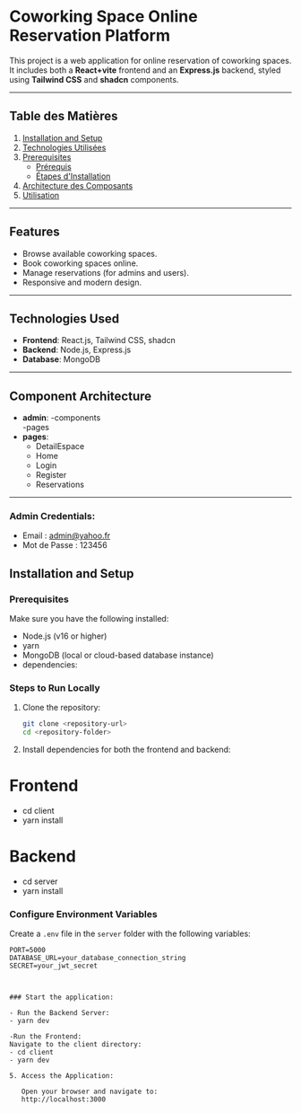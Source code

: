 # Coworking Space Online Reservation Platform

This project is a web application for online reservation of coworking spaces. It includes both a **React+vite** frontend and an **Express.js** backend, styled using **Tailwind CSS** and **shadcn** components.

---

## Table des Matières

1. [Installation and Setup](#installation-and-setup)  
2. [Technologies Utilisées](#technologies-used)  
3. [Prerequisites](#prerequisites)  
   - [Prérequis](#prerequisites)  
   - [Étapes d'Installation](#steps-to-run-locally)  
4. [Architecture des Composants](#component-architecture)  
5. [Utilisation](#utilisation)  

---

## Features
- Browse available coworking spaces.
- Book coworking spaces online.
- Manage reservations (for admins and users).
- Responsive and modern design.

---

## Technologies Used
- **Frontend**: React.js, Tailwind CSS, shadcn
- **Backend**: Node.js, Express.js
- **Database**: MongoDB

---

## Component Architecture
- **admin**: -components  
  -pages  
- **pages**:  
  - DetailEspace  
  - Home  
  - Login  
  - Register  
  - Reservations

---

### Admin Credentials:
- Email : admin@yahoo.fr
- Mot de Passe : 123456
## Installation and Setup

### Prerequisites
Make sure you have the following installed:
- Node.js (v16 or higher)
- yarn
- MongoDB (local or cloud-based database instance)
- dependencies:

### Steps to Run Locally

1. Clone the repository:
   ```bash
   git clone <repository-url>
   cd <repository-folder>
2. Install dependencies for both the frontend and backend:
# Frontend
- cd client
- yarn install

# Backend
- cd server
- yarn install

### Configure Environment Variables
Create a `.env` file in the `server` folder with the following variables:

```env
PORT=5000
DATABASE_URL=your_database_connection_string
SECRET=your_jwt_secret



### Start the application:

- Run the Backend Server:
- yarn dev

-Run the Frontend:
Navigate to the client directory:
- cd client
- yarn dev

5. Access the Application:
   
   Open your browser and navigate to:
   http://localhost:3000

